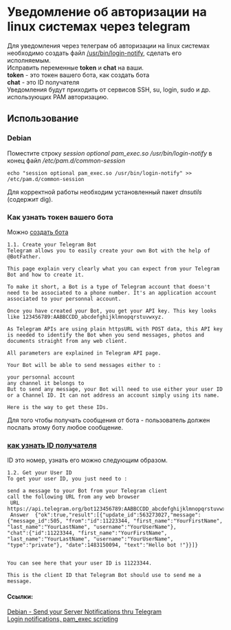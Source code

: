 # Уведомление об авторизации на linux системах через telegram
Для уведомления через телеграм об авторизации на linux системах необходимо создать файл [/usr/bin/login-notify](login-notify), сделать его исполняемым.  
Исправить переменные **token** и **chat** на ваши.  
**token** - это токен вашего бота, как создать бота  
**chat** - это ID получателя  
Уведомления будут приходить от сервисов SSH, su, login, sudo и др. использующих PAM авторизацию.  

## Использование  
### Debian
Поместите строку 
*session optional pam_exec.so /usr/bin/login-notify*
в конец файл */etc/pam.d/common-session*
```
echo "session optional pam_exec.so /usr/bin/login-notify" >> /etc/pam.d/common-session
```

Для корректной работы необходим установленный пакет *dnsutils* (содержит dig).  

### Как узнать токен вашего бота
Можно [создать бота](http://bernaerts.dyndns.org/linux/75-debian/351-debian-send-telegram-notification#create_your_telegram_bot)
```
1.1. Create your Telegram Bot
Telegram allows you to easily create your own Bot with the help of @BotFather.

This page explain very clearly what you can expect from your Telegram Bot and how to create it.

To make it short, a Bot is a type of Telegram account that doesn't need to be associated to a phone number. It's an application account associated to your personnal account.

Once you have created your Bot, you get your API key. This key looks like 123456789:AABBCCDD_abcdefghijklmnopqrstuvwxyz.

As Telegram APIs are using plain httpsURL with POST data, this API key is needed to identify the Bot when you send messages, photos and documents straight from any web client.

All parameters are explained in Telegram API page.

Your Bot will be able to send messages either to :

your personnal account
any channel it belongs to
But to send any message, your Bot will need to use either your user ID or a Channel ID. It can not address an account simply using its name.

Here is the way to get these IDs.
```
Для того чтобы получать сообщения от бота - пользователь должен послать этому боту любое сообщение.

 ### [как узнать ID получателя](http://bernaerts.dyndns.org/linux/75-debian/351-debian-send-telegram-notification#h1-2-get-your-user-id)  
ID это номер, узнать его можно следующим образом.
```
1.2. Get your User ID
To get your user ID, you just need to :

send a message to your Bot from your Telegram client
call the following URL from any web browser
 URL	 https://api.telegram.org/bot123456789:AABBCCDD_abcdefghijklmnopqrstuvwxyz/getUpdates
 Answer	 {"ok":true,"result":[{"update_id":563273027,"message":{"message_id":505, "from":"id":11223344, "first_name":"YourFirstName", "last_name":"YourLastName", "username":"YourUserName"},
"chat":{"id":11223344, "first_name":"YourFirstName", "last_name":"YourLastName", "username":"YourUserName", "type":"private"}, "date":1483150094, "text":"Hello bot !"}}]}
 

You can see here that your user ID is 11223344.

This is the client ID that Telegram Bot should use to send me a message.
```

#### Ссылки:
[Debian - Send your Server Notifications thru Telegram](http://bernaerts.dyndns.org/linux/75-debian/351-debian-send-telegram-notification)  
[Login notifications, pam_exec scripting](https://blog.stalkr.net/2010/11/login-notifications-pamexec-scripting.html)  
